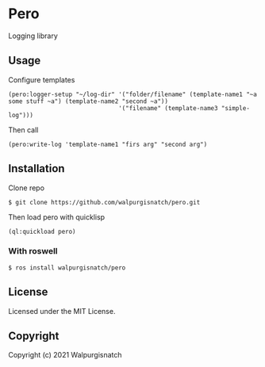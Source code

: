 # Pero
Logging library

## Usage
Configure templates 
```
(pero:logger-setup "~/log-dir" '("folder/filename" (template-name1 "~a some stuff ~a") (template-name2 "second ~a")) 
                               '("filename" (template-name3 "simple-log")))
```
Then call 
```
(pero:write-log 'template-name1 "firs arg" "second arg")
```

## Installation
Clone repo
```
$ git clone https://github.com/walpurgisnatch/pero.git
```
Then load pero with quicklisp
```
(ql:quickload pero)
```

### With roswell
```
$ ros install walpurgisnatch/pero
```

## License

Licensed under the MIT License.

## Copyright

Copyright (c) 2021 Walpurgisnatch
